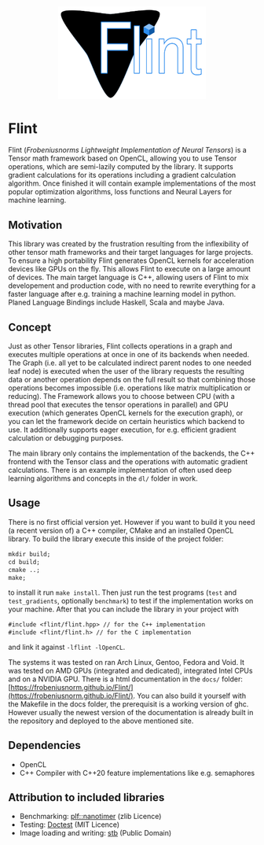 <div align="center">
<img src="https://github.com/Frobeniusnorm/Flint/blob/main/flint.png" width="300">
</div>

# Flint
Flint (_Frobeniusnorms Lightweight Implementation of Neural Tensors_) is a Tensor math framework based on OpenCL, allowing you to use Tensor operations, which are semi-lazily computed by the library. It supports gradient calculations for its operations including a gradient calculation algorithm. Once finished it will contain example implementations of the most popular optimization algorithms, loss functions and Neural Layers for machine learning.

## Motivation ##
This library was created by the frustration resulting from the inflexibility of other tensor math frameworks and their target languages for large projects. To ensure a high portability Flint generates OpenCL kernels for acceleration devices like GPUs on the fly.
This allows Flint to execute on a large amount of devices. The main target language is C++, allowing users of Flint to mix developement and production code, with no need to rewrite everything for a faster language after e.g. training a machine learning model in python.
Planed Language Bindings include Haskell, Scala and maybe Java.

## Concept ##
Just as other Tensor libraries, Flint collects operations in a graph and executes multiple operations at once in one of its backends when needed.
The Graph (i.e. all yet to be calculated indirect parent nodes to one needed leaf node) is executed when the user of the library requests the resulting data or another operation depends on the full result so that combining those operations becomes impossible (i.e. operations like matrix multiplication or reducing). The Framework allows you to choose between CPU (with a thread pool that executes the tensor operations in parallel) and GPU execution (which generates OpenCL kernels for the execution graph), or you can let the framework decide on certain heuristics which backend to use. It additionally supports eager execution, for e.g. efficient gradient calculation or debugging purposes.

The main library only contains the implementation of the backends, the C++ frontend with the Tensor class and the operations with automatic gradient calculations. There is an example implementation of often used deep learning algorithms and concepts in the `dl/` folder in work.

## Usage ##
There is no first official version yet. However if you want to build it you need (a recent version of) a C++ compiler, CMake and an installed OpenCL library. 
To build the library execute this inside of the project folder:
```
mkdir build;
cd build;
cmake ..;
make;
```
to install it run `make install`.
Then just run the test programs (`test` and `test_gradients`, optionally `benchmark`)  to test if the implementation works on your machine. 
After that you can include the library in your project with
```
#include <flint/flint.hpp> // for the C++ implementation
#include <flint/flint.h> // for the C implementation
```
and link it against `-lflint -lOpenCL`.

The systems it was tested on ran Arch Linux, Gentoo, Fedora and Void. It was tested on AMD GPUs (integrated and dedicated), integrated Intel CPUs and on a NVIDIA GPU. 
There is a html documentation in the `docs/` folder: [https://frobeniusnorm.github.io/Flint/](https://frobeniusnorm.github.io/Flint/). You can also build it yourself with the Makefile in the docs folder, the prerequisit is a working version of ghc. However usually the newest version of the documentation is already built in the repository and deployed to the above mentioned site.

## Dependencies ##
- OpenCL
- C++ Compiler with C++20 feature implementations like e.g. semaphores

## Attribution to included libraries ##
- Benchmarking: [plf::nanotimer](https://github.com/mattreecebentley/plf_nanotimer) (zlib Licence)
- Testing: [Doctest](https://github.com/doctest/doctest) (MIT Licence)
- Image loading and writing: [stb](https://github.com/nothings/stb) (Public Domain)
